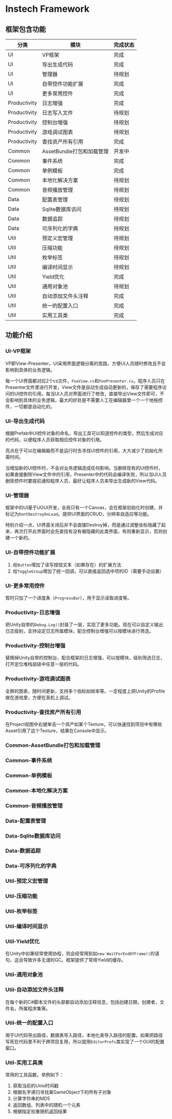 # Instech Framework

## 框架包含功能
|分类|模块|完成状态|
|-|-|-|
|UI|VP框架|完成|
|UI|导出生成代码|完成|
|UI|管理器|待规划|
|UI|自带控件功能扩展|完成|
|UI|更多常用控件|完成|
|Productivity|日志增强|完成|
|Productivity|日志写入文件|待规划|
|Productivity|控制台增强|待规划|
|Productivity|游戏调试图表|待规划|
|Productivity|查找资产所有引用|完成|
|Common|AssetBundle打包和加载管理|开发中|
|Common|事件系统|完成|
|Common|单例模板|完成|
|Common|本地化解决方案|待规划|
|Common|音频播放管理|待规划|
|Data|配置表管理|待规划|
|Data|Sqlite数据库访问|待规划|
|Data|数据追踪|待规划|
|Data|可序列化的字典|待规划|
|Util|预定义宏管理|待规划|
|Util|压缩功能|待规划|
|Util|枚举标签|待规划|
|Util|编译时间显示|待规划|
|Util|Yield优化|完成|
|Util|通用对象池|待规划|
|Util|自动添加文件头注释|完成|
|Util|统一的配置入口|完成|
|Util|实用工具类|完成|

## 功能介绍

### UI-VP框架
VP即View-Presenter，UI采用界面逻辑分离的思路，方便UI人员随时修改且不会影响到具体的业务逻辑。

每一个UI界面都对应2个cs文件，`FooView.cs`和`FooPresenter.cs`。程序人员只在Presenter文件里进行开发，View文件是自动生成自动更新的，保存了需要程序访问的UI控件的引用。每当UI人员对界面进行了修改，直接导出View文件即可，不会影响到具体的业务逻辑，最大的好处是不需要人工在编辑器里一个一个地拖控件，一切都是自动化的。

### UI-导出生成代码
根据Prefab中UI控件对象的命名，导出工具可以知道控件的类型，然后生成对应的代码，以便程序人员获取相应控件对象的引用。

亮点在于可以在编辑器而不是运行时去寻找UI控件的引用，大大减少了初始化所需时间。

当增加新的UI控件时，不会对业务逻辑造成任何影响。当删除现有的UI控件时，如果直接删除View文件中的引用，Presenter中的代码会编译失败，所以当UI人员删除控件时要提前通知程序人员，最好让程序人员来导出生成新的View代码。

### UI-管理器
框架中的UI基于UGUI开发，全局只有一个Canvas，会在框架初始化时创建，并标记为`DontDestroyOnLoad`。提供UI界面的CRUD，分辨率自适应等功能。

特别介绍一点，UI界面关闭后并不会直接Destroy掉，而是通过调整坐标隐藏了起来，再次打开此界面时会先查找有没有被隐藏的此类界面，有则重新显示，否则创建一个新的。

### UI-自带控件功能扩展
1. 给`Button`增加了读写按钮文本（如果存在）的扩展方法
2. 给`ToggleGroup`增加了统一回调，可以直接返回选中项的ID（需要手动设置）

### UI-更多常用控件
暂时只加了一个进度条（`ProgressBar`），用于显示读取进度等。

### Productivity-日志增强
把Unity自带的`Debug.Log()`封装了一层，实现了更多功能。现在可以自定义输出日志级别，支持设定日志所属模块，配合控制台增强可以按模块进行筛选。

### Productivity-控制台增强
替换掉Unity自带的控制台，配合框架的日志增强，可以按模块，级别筛选日志，打开定位堆栈层级中任意一层的代码。

### Productivity-游戏调试图表
全屏的图表，随时间更新，支持多个指标如帧率等。一定程度上把Unity的Profile做在游戏里，方便在真机上调试。

### Productivity-查找资产所有引用
在Project视图中右键单击一个资产如某个Texture，可以快速找到项目中有哪些Asset引用了这个Texture，结果在Console中显示。

### Common-AssetBundle打包和加载管理

### Common-事件系统

### Common-单例模板

### Common-本地化解决方案

### Common-音频播放管理

### Data-配置表管理

### Data-Sqlite数据库访问

### Data-数据追踪

### Data-可序列化的字典

### Util-预定义宏管理

### Util-压缩功能

### Util-枚举标签

### Util-编译时间显示

### Util-Yield优化
在Unity中如果经常使用协程，则会经常用到如`new WaitForEndOfFrame()`的语句，这会导致许多无谓的GC。框架提供了常用Yield的缓存。

### Util-通用对象池

### Util-自动添加文件头注释
在每个新的C#脚本文件的头部都自动添加注释信息，包括创建日期，创建者，文件名，所属程序集等。

### Util-统一的配置入口
用于UI代码导出路径，数据表导入路径，本地化表导入路径的配置。如果把路径写死在代码里不利于跨项目复用，所以就用`EditorPrefs`类实现了一个GUI的配置窗口。

### Util-实用工具类
常用的工具函数，举例如下：
1. 获取当前的Unix时间戳
2. 根据名字递归寻找某GameObject下的所有子对象
3. 计算字符串的MD5
4. 返回数组、列表中的随机一个元素
5. 根据指定权重随机返回结果